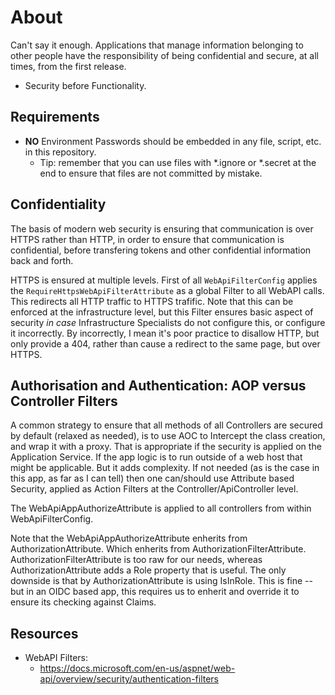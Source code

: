 # About #



Can't say it enough. Applications that manage information belonging to other people have the responsibility of being confidential and secure, at all times, from the first release.
* Security before Functionality.


## Requirements ##

* **NO** Environment Passwords should be embedded in any file, script, etc. in this repository.
  * Tip: remember that you can use files with *.ignore or *.secret at the end to ensure that files are not committed by mistake.

## Confidentiality ##
The basis of modern web security is ensuring that communication is over HTTPS rather than HTTP, in order to ensure that 
communication is confidential, before transfering tokens and other confidential information back and forth.

HTTPS is ensured at multiple levels. 
First of all `WebApiFilterConfig` applies the `RequireHttpsWebApiFilterAttribute` as a global Filter to all WebAPI calls.
This redirects all HTTP traffic to HTTPS trafific. 
Note that this can be enforced at the infrastructure level, but this Filter ensures basic aspect of security *in case*
Infrastructure Specialists do not configure this, or configure it incorrectly. By incorrectly, I mean it's poor practice
to disallow HTTP, but only provide a 404, rather than cause a redirect to the same page, but over HTTPS.




## Authorisation and Authentication: AOP versus Controller Filters ## 
A common strategy to ensure that all methods of all Controllers are secured by default (relaxed as needed), 
is to use AOC to Intercept the class creation, and wrap it with a proxy.
That is appropriate if the security is applied on the Application Service.
If the app logic is to run outside of a web host that might be applicable. But it adds complexity.
If not needed (as is the case in this app, as far as I can tell) then one can/should use Attribute based
Security, applied as Action Filters at the Controller/ApiController level.

The WebApiAppAuthorizeAttribute is applied to all controllers from within WebApiFilterConfig.

Note that the WebApiAppAuthorizeAttribute enherits from AuthorizationAttribute. Which enherits from AuthorizationFilterAttribute.
AuthorizationFilterAttribute is too raw for our needs, whereas AuthorizationAttribute adds a Role property that is useful. The only
downside is that by AuthorizationAttribute is using IsInRole. This is fine -- but in an OIDC based app, this requires us to enherit 
and override it to ensure its checking against Claims.

## Resources ##

* WebAPI Filters:
  * https://docs.microsoft.com/en-us/aspnet/web-api/overview/security/authentication-filters
